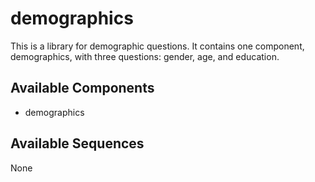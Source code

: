 
# demographics



This is a library for demographic questions. It contains one component, demographics, with three questions: gender, age, and education.









## Available Components

- demographics

## Available Sequences

None
